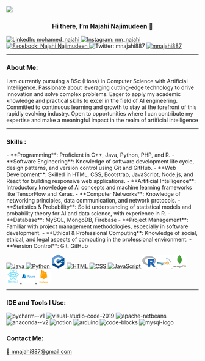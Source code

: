 
<img src="https://media.licdn.com/dms/image/D5616AQElFpkTG6ML1g/profile-displaybackgroundimage-shrink_350_1400/0/1720334917254?e=1727308800&v=beta&t=ZD5ysKDLv8i7UCwNXW50Cqrnw4nIZBIGt60wVKoeqAU" style="max-hight:100px" >
<center><h3>Hi there, I’m Najahi Najimudeen 👋</h3></center>
<div>

  <a href="https://www.linkedin.com/in/mohamed-najahi-563aa1296/?utm_source=share&utm_campaign=share_via&utm_content=profile&utm_medium=android_app" rel="nofollow">
  <img src="https://img.shields.io/badge/-mohamed_najahi-0077B5?style=flat-square&logo=Linkedin&logoColor=white" alt="LinkedIn: mohamed_najahi" style="max-width: 100%;">
</a>

<a href="https://www.instagram.com/nm_najahi/" rel="nofollow">
  <img src="https://img.shields.io/badge/Instagram-follow-red?style=social&logo=instagram" alt="Instagram: nm_najahi" style="max-width: 100%;">
</a>
<a href="https://www.facebook.com/najahi.najimudeen" rel="nofollow">
  <img src="https://img.shields.io/badge/Facebook-follow-blue?style=social&logo=facebook" alt="Facebook: Najahi Najimudeen" style="max-width: 100%;">
</a>
<img src="https://img.shields.io/twitter/follow/mnajahi887?style=social" alt="Twitter: mnajahi887" style="max-width: 100%;">

<a target="_blank" rel="noopener noreferrer nofollow" href="https://komarev.com/ghpvc/?username=mnajahi887&label=Profile%20views&color=blue&style=flat-square">
  <img src="https://komarev.com/ghpvc/?username=mnajahi887&label=Profile%20views&color=blue&style=flat-square" alt="mnajahi887" style="max-width: 100%;">
</a>


</div>
<hr>

<div>
  <h3>About Me:</h3>
  <p>
    I am currently pursuing a BSc (Hons) in Computer Science with Artificial Intelligence. Passionate about leveraging cutting-edge technology to drive innovation and solve complex problems. Eager to apply my academic knowledge and practical skills to excel in the field of AI engineering. Committed to continuous learning and growth to stay at the forefront of this rapidly evolving industry. Open to opportunities where I can contribute my expertise and make a meaningful impact in the realm of artificial intelligence  </p>
</div>

<hr>
<!---
mnajahi887/mnajahi887 is a ✨ special ✨ repository because its `README.md` (this file) appears on your GitHub profile.
You can click the Preview link to take a look at your changes.
--->
<div>
  <h3 class="heading-element" dir="auto">Skills : <br></h3>
</div>
<div>
- **Programming**: Proficient in C++, Java, Python, PHP, and R.
- **Software Engineering**: Knowledge of software development life cycle, design patterns, and version control using Git and GitHub.
- **Web Development**: Skilled in HTML, CSS, Bootstrap, JavaScript, Node.js, and React for building responsive web applications.
- **Artificial Intelligence**: Introductory knowledge of AI concepts and machine learning frameworks like TensorFlow and Keras.
- **Computer Networks**: Knowledge of networking principles, data communication, and network protocols.
- **Statistics & Probability**: Solid understanding of statistical models and probability theory for AI and data science, with experience in R.
- **Database**: MySQL, MongoDB, Firebase
- **Project Management**: Familiar with project management methodologies, especially in software development.
- **Ethical & Professional Computing**: Knowledge of social, ethical, and legal aspects of computing in the professional environment.
- **Version Control**: Git, GitHub
</div>
<div><p align="left" dir="auto">
  <a href="https://www.oracle.com/java/" rel="nofollow">
    <img src="https://raw.githubusercontent.com/danielcranney/readme-generator/main/public/icons/skills/java-colored.svg" width="36" height="36" alt="Java" style="max-width: 100%;">
  </a>
  <a href="https://www.python.org/" rel="nofollow">
    <img src="https://raw.githubusercontent.com/danielcranney/readme-generator/main/public/icons/skills/python-colored.svg" width="36" height="36" alt="Python" style="max-width: 100%;">
  </a>
  <a href="https://isocpp.org/" rel="nofollow">
    <img src="https://raw.githubusercontent.com/devicons/devicon/master/icons/cplusplus/cplusplus-original.svg" width="36" height="36" alt="C++" style="max-width: 100%;">
  </a>
  <a href="https://developer.mozilla.org/en-US/docs/Web/HTML" rel="nofollow">
    <img src="https://raw.githubusercontent.com/danielcranney/readme-generator/main/public/icons/skills/html5-colored.svg" width="36" height="36" alt="HTML" style="max-width: 100%;">
  </a>
  <a href="https://developer.mozilla.org/en-US/docs/Web/CSS" rel="nofollow">
    <img src="https://raw.githubusercontent.com/danielcranney/readme-generator/main/public/icons/skills/css3-colored.svg" width="36" height="36" alt="CSS" style="max-width: 100%;">
  </a>
  <a href="https://developer.mozilla.org/en-US/docs/Web/JavaScript" rel="nofollow">
    <img src="https://raw.githubusercontent.com/danielcranney/readme-generator/main/public/icons/skills/javascript-colored.svg" width="36" height="36" alt="JavaScript" style="max-width: 100%;">
  </a>
  <a href="https://www.r-project.org/" rel="nofollow">
    <img src="https://raw.githubusercontent.com/devicons/devicon/master/icons/r/r-original.svg" width="36" height="36" alt="R" style="max-width: 100%;">
  </a>
 
  <a href="https://www.mysql.com/" rel="nofollow">
    <img src="https://raw.githubusercontent.com/devicons/devicon/master/icons/mysql/mysql-original-wordmark.svg" width="36" height="36" alt="MySQL" style="max-width: 100%;">
  </a>
  <!-- MongoDB -->
<a href="https://www.mongodb.com/" rel="nofollow">
    <img src="https://raw.githubusercontent.com/devicons/devicon/master/icons/mongodb/mongodb-original-wordmark.svg" width="36" height="36" alt="MongoDB" style="max-width: 100%;">
</a>

<!-- ReactJS -->
<a href="https://reactjs.org/" rel="nofollow">
    <img src="https://raw.githubusercontent.com/devicons/devicon/master/icons/react/react-original-wordmark.svg" width="36" height="36" alt="ReactJS" style="max-width: 100%;">
</a>

<!-- Azure -->
<a href="https://azure.microsoft.com/" rel="nofollow">
    <img src="https://raw.githubusercontent.com/devicons/devicon/master/icons/azure/azure-original-wordmark.svg" width="36" height="36" alt="Azure" style="max-width: 100%;">
</a>

<!-- Firebase -->
<a href="https://firebase.google.com/" rel="nofollow">
    <img src="https://raw.githubusercontent.com/devicons/devicon/master/icons/firebase/firebase-plain-wordmark.svg" width="36" height="36" alt="Firebase" style="max-width: 100%;">
</a>

  
</p>


</div>
<hr>
<div>
  <h3>IDE and Tools I Use:
</h3>
  <img width="40" height="40" src="https://img.icons8.com/color/48/pycharm--v1.png" alt="pycharm--v1"/> 
  <img width="40" height="40" src="https://img.icons8.com/color/48/visual-studio-code-2019.png" alt="visual-studio-code-2019"/>
  <img width="40" height="40" src="https://img.icons8.com/color/48/apache-netbeans.png" alt="apache-netbeans"/>
  <img width="40" height="40" src="https://img.icons8.com/fluency/48/anaconda--v2.png" alt="anaconda--v2"/>
  <img width="40" height="40" src="https://img.icons8.com/ios/50/notion.png" alt="notion"/>
  <img width="40" height="40" src="https://img.icons8.com/color/48/arduino.png" alt="arduino"/>
  <img width="40" height="40" src="https://img.icons8.com/fluency/48/code-blocks.png" alt="code-blocks"/>
  <img width="40" height="40" src="https://img.icons8.com/color/48/mysql-logo.png" alt="mysql-logo"/>
  
</div>
<div>
  <h3>Contact Me:</h3>
  <a href="mailto:mnajahi887@gmail.com">📧 mnajahi887@gmail.com</a>
</div>
